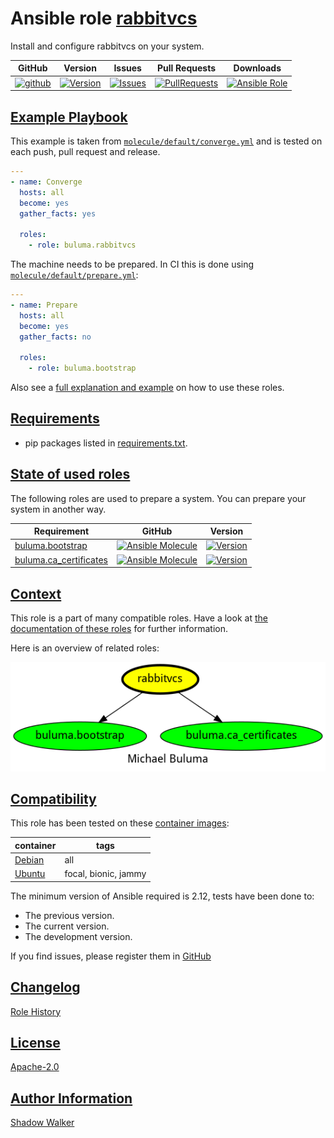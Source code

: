 # Ansible role [rabbitvcs](https://galaxy.ansible.com/ui/standalone/roles/buluma/rabbitvcs/documentation)

Install and configure rabbitvcs on your system.

|GitHub|Version|Issues|Pull Requests|Downloads|
|------|-------|------|-------------|---------|
|[![github](https://github.com/buluma/ansible-role-rabbitvcs/actions/workflows/molecule.yml/badge.svg)](https://github.com/buluma/ansible-role-rabbitvcs/actions/workflows/molecule.yml)|[![Version](https://img.shields.io/github/release/buluma/ansible-role-rabbitvcs.svg)](https://github.com/buluma/ansible-role-rabbitvcs/releases/)|[![Issues](https://img.shields.io/github/issues/buluma/ansible-role-rabbitvcs.svg)](https://github.com/buluma/ansible-role-rabbitvcs/issues/)|[![PullRequests](https://img.shields.io/github/issues-pr-closed-raw/buluma/ansible-role-rabbitvcs.svg)](https://github.com/buluma/ansible-role-rabbitvcs/pulls/)|[![Ansible Role](https://img.shields.io/ansible/role/d/buluma/rabbitvcs)](https://galaxy.ansible.com/ui/standalone/roles/buluma/rabbitvcs/documentation)|

## [Example Playbook](#example-playbook)

This example is taken from [`molecule/default/converge.yml`](https://github.com/buluma/ansible-role-rabbitvcs/blob/master/molecule/default/converge.yml) and is tested on each push, pull request and release.

```yaml
---
- name: Converge
  hosts: all
  become: yes
  gather_facts: yes

  roles:
    - role: buluma.rabbitvcs
```

The machine needs to be prepared. In CI this is done using [`molecule/default/prepare.yml`](https://github.com/buluma/ansible-role-rabbitvcs/blob/master/molecule/default/prepare.yml):

```yaml
---
- name: Prepare
  hosts: all
  become: yes
  gather_facts: no

  roles:
    - role: buluma.bootstrap
```

Also see a [full explanation and example](https://buluma.github.io/how-to-use-these-roles.html) on how to use these roles.


## [Requirements](#requirements)

- pip packages listed in [requirements.txt](https://github.com/buluma/ansible-role-rabbitvcs/blob/master/requirements.txt).

## [State of used roles](#state-of-used-roles)

The following roles are used to prepare a system. You can prepare your system in another way.

| Requirement | GitHub | Version |
|-------------|--------|--------|
|[buluma.bootstrap](https://galaxy.ansible.com/buluma/bootstrap)|[![Ansible Molecule](https://github.com/buluma/ansible-role-bootstrap/actions/workflows/molecule.yml/badge.svg)](https://github.com/buluma/ansible-role-bootstrap/actions/workflows/molecule.yml)|[![Version](https://img.shields.io/github/release/buluma/ansible-role-bootstrap.svg)](https://github.com/shadowwalker/ansible-role-bootstrap)|
|[buluma.ca_certificates](https://galaxy.ansible.com/buluma/ca_certificates)|[![Ansible Molecule](https://github.com/buluma/ansible-role-ca_certificates/actions/workflows/molecule.yml/badge.svg)](https://github.com/buluma/ansible-role-ca_certificates/actions/workflows/molecule.yml)|[![Version](https://img.shields.io/github/release/buluma/ansible-role-ca_certificates.svg)](https://github.com/shadowwalker/ansible-role-ca_certificates)|

## [Context](#context)

This role is a part of many compatible roles. Have a look at [the documentation of these roles](https://buluma.github.io/) for further information.

Here is an overview of related roles:

![dependencies](https://raw.githubusercontent.com/buluma/ansible-role-rabbitvcs/png/requirements.png "Dependencies")

## [Compatibility](#compatibility)

This role has been tested on these [container images](https://hub.docker.com/u/buluma):

|container|tags|
|---------|----|
|[Debian](https://hub.docker.com/r/buluma/debian)|all|
|[Ubuntu](https://hub.docker.com/r/buluma/ubuntu)|focal, bionic, jammy|

The minimum version of Ansible required is 2.12, tests have been done to:

- The previous version.
- The current version.
- The development version.

If you find issues, please register them in [GitHub](https://github.com/buluma/ansible-role-rabbitvcs/issues)

## [Changelog](#changelog)

[Role History](https://github.com/buluma/ansible-role-rabbitvcs/blob/master/CHANGELOG.md)

## [License](#license)

[Apache-2.0](https://github.com/buluma/ansible-role-rabbitvcs/blob/master/LICENSE)

## [Author Information](#author-information)

[Shadow Walker](https://buluma.github.io/)
